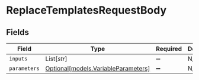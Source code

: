 # ReplaceTemplatesRequestBody


## Fields

| Field                                                                  | Type                                                                   | Required                                                               | Description                                                            |
| ---------------------------------------------------------------------- | ---------------------------------------------------------------------- | ---------------------------------------------------------------------- | ---------------------------------------------------------------------- |
| `inputs`                                                               | List[*str*]                                                            | :heavy_minus_sign:                                                     | N/A                                                                    |
| `parameters`                                                           | [Optional[models.VariableParameters]](../models/variableparameters.md) | :heavy_minus_sign:                                                     | N/A                                                                    |